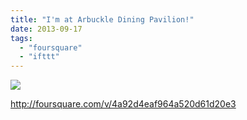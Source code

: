 ```yaml
---
title: "I'm at Arbuckle Dining Pavilion!"
date: 2013-09-17
tags: 
  - "foursquare"
  - "ifttt"
---
```


![](images/staticmap?center=37.428307,-122.162613&zoom=16&size=710x440&maptype=roadmap&sensor=false&markers=color:red%7C37.428307,-122.162613)  
  
http://foursquare.com/v/4a92d4eaf964a520d61d20e3
